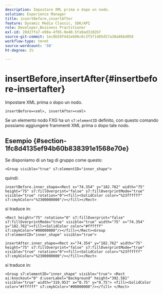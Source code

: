 ```yaml
---
description: Impostare XML prima o dopo un nodo.
solution: Experience Manager
title: insertBefore,insertAfter
feature: Dynamic Media Classic, SDK/API
role: Developer,Business Practitioner
exl-id: 20d27fa7-e98a-4f85-9e48-5fa9ad3102b7
source-git-commit: 1ec8b59f442eb96c6c3f5f1405d57a38a86bd056
workflow-type: tm+mt
source-wordcount: '58'
ht-degree: 1%

---
```


# insertBefore,insertAfter{#insertbefore-insertafter}

Impostare XML prima o dopo un nodo.

`insertBefore=<xml>, insertAfter=<xml>`

Se un elemento nodo FXG ha un `s7:elementID` definito, con questo comando possiamo aggiungere frammenti XML prima o dopo tale nodo.

## Esempio {#section-1fc8d4135ef94b60b838391e1568e70e}

Se disponiamo di un tag di gruppo come questo:

`<Group visible="true" s7:elementID="inner_shape">`

quindi:

`insertBefore.inner_shape=<Rect x="74.354" y="182.762" width="75" height="75" s7:fillOverprint="false" s7:fillOverprintMode="true" visible="true" rotation="0"><fill><SolidColor color="%23ffffff" s7:cmykColor="%2300000000"/></fill></Rect>`

si traduce in:

`<Rect height="75" rotation="0" s7:fillOverprint="false" s7:fillOverprintMode="true" visible="true" width="75" x="74.354" y="182.762"><fill><SolidColor color="#ffffff" s7:cmykColor="#00000000"/></fill></Rect><Group s7:elementID="inner_shape" visible="true">`

`insertAfter.inner_shape=<Rect x="74.354" y="182.762" width="75" height="75" s7:fillOverprint="false" s7:fillOverprintMode="true" visible="true" rotation="0"><fill><SolidColor color="%23ffffff" s7:cmykColor="%2300000000"/></fill></Rect>`

si traduce in:

`<Group s7:elementID="inner_shape" visible="true"> <Rect ai:knockout="0" d:userLabel="Background" height="392.581" visible="true" width="319.953" x="0.75" y="0.75"> <fill><SolidColor color="#ffffff" s7:cmykColor="#00000000"/></fill> </Rect>`
